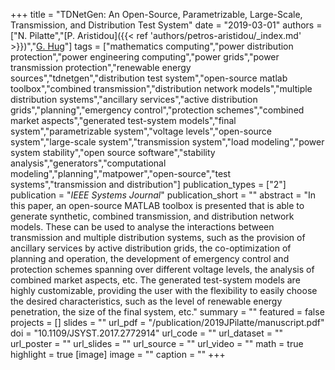 +++
title = "TDNetGen: An Open-Source, Parametrizable, Large-Scale, Transmission, and Distribution Test System"
date = "2019-03-01"
authors = ["N. Pilatte","[P. Aristidou]({{< ref 'authors/petros-aristidou/_index.md' >}})","[G. Hug](https://scholar.google.com/citations?hl=en&user=dBT_MOAAAAAJ)"]
tags = ["mathematics computing","power distribution protection","power engineering computing","power grids","power transmission protection","renewable energy sources","tdnetgen","distribution test system","open-source matlab toolbox","combined transmission","distribution network models","multiple distribution systems","ancillary services","active distribution grids","planning","emergency control","protection schemes","combined market aspects","generated test-system models","final system","parametrizable system","voltage levels","open-source system","large-scale system","transmission system","load modeling","power system stability","open source software","stability analysis","generators","computational modeling","planning","matpower","open-source","test systems","transmission and distribution"]
publication_types = ["2"]
publication = "_IEEE Systems Journal_"
publication_short = ""
abstract = "In this paper, an open-source MATLAB toolbox is presented that is able to generate synthetic, combined transmission, and distribution network models. These can be used to analyse the interactions between transmission and multiple distribution systems, such as the provision of ancillary services by active distribution grids, the co-optimization of planning and operation, the development of emergency control and protection schemes spanning over different voltage levels, the analysis of combined market aspects, etc. The generated test-system models are highly customizable, providing the user with the flexibility to easily choose the desired characteristics, such as the level of renewable energy penetration, the size of the final system, etc."
summary = ""
featured = false
projects = []
slides = ""
url_pdf = "/publication/2019JPilatte/manuscript.pdf"
doi = "10.1109/JSYST.2017.2772914"
url_code = ""
url_dataset = ""
url_poster = ""
url_slides = ""
url_source = ""
url_video = ""
math = true
highlight = true
[image]
image = ""
caption = ""
+++

